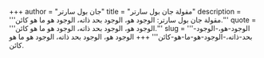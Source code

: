 +++
author = "جان بول سارتر"
title = "مقولة جان بول سارتر"
description = '''مقولة جان بول سارتر: الوجود هو، الوجود بحد ذاته، الوجود هو ما هو كائن.'''
quote = '''الوجود هو، الوجود بحد ذاته، الوجود هو ما هو كائن.'''
slug = '''الوجود-هو،-الوجود-بحد-ذاته،-الوجود-هو-ما-هو-كائن'''
+++
الوجود هو، الوجود بحد ذاته، الوجود هو ما هو كائن.
